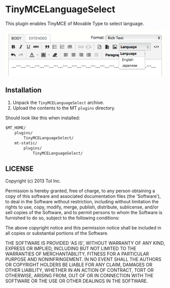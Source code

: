 # TinyMCELanguageSelect

This plugin enables TinyMCE of Movable Type to select language.

![Screenshot](https://github.com/usualoma/mt-plugin-TinyMCELanguageSelect/raw/master/artwork/screenshot.png)

## Installation

1. Unpack the `TinyMCELanguageSelect` archive.
2. Upload the contents to the MT `plugins` directory.

Should look like this when installed:

    $MT_HOME/
        plugins/
            TinyMCELanguageSelect/
        mt-static/
            plugins/
                TinyMCELanguageSelect/

## LICENSE

Copyright (c) 2013 ToI Inc.

Permission is hereby granted, free of charge, to any person obtaining
a copy of this software and associated documentation files (the
'Software'), to deal in the Software without restriction, including
without limitation the rights to use, copy, modify, merge, publish,
distribute, sublicense, and/or sell copies of the Software, and to
permit persons to whom the Software is furnished to do so, subject to
the following conditions:

The above copyright notice and this permission notice shall be
included in all copies or substantial portions of the Software.

THE SOFTWARE IS PROVIDED 'AS IS', WITHOUT WARRANTY OF ANY KIND,
EXPRESS OR IMPLIED, INCLUDING BUT NOT LIMITED TO THE WARRANTIES OF
MERCHANTABILITY, FITNESS FOR A PARTICULAR PURPOSE AND NONINFRINGEMENT.
IN NO EVENT SHALL THE AUTHORS OR COPYRIGHT HOLDERS BE LIABLE FOR ANY
CLAIM, DAMAGES OR OTHER LIABILITY, WHETHER IN AN ACTION OF CONTRACT,
TORT OR OTHERWISE, ARISING FROM, OUT OF OR IN CONNECTION WITH THE
SOFTWARE OR THE USE OR OTHER DEALINGS IN THE SOFTWARE.
